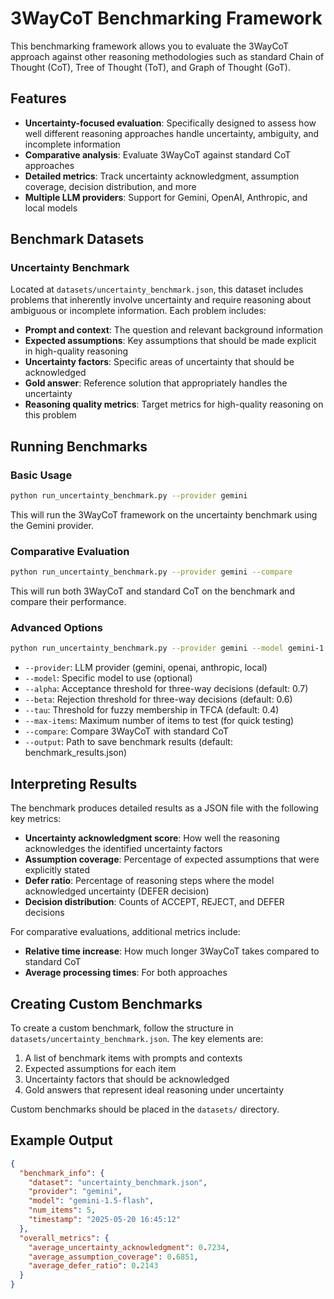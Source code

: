 # 3WayCoT Benchmarking Framework

This benchmarking framework allows you to evaluate the 3WayCoT approach against other reasoning methodologies such as standard Chain of Thought (CoT), Tree of Thought (ToT), and Graph of Thought (GoT).

## Features

- **Uncertainty-focused evaluation**: Specifically designed to assess how well different reasoning approaches handle uncertainty, ambiguity, and incomplete information
- **Comparative analysis**: Evaluate 3WayCoT against standard CoT approaches
- **Detailed metrics**: Track uncertainty acknowledgment, assumption coverage, decision distribution, and more
- **Multiple LLM providers**: Support for Gemini, OpenAI, Anthropic, and local models

## Benchmark Datasets

### Uncertainty Benchmark

Located at `datasets/uncertainty_benchmark.json`, this dataset includes problems that inherently involve uncertainty and require reasoning about ambiguous or incomplete information. Each problem includes:

- **Prompt and context**: The question and relevant background information
- **Expected assumptions**: Key assumptions that should be made explicit in high-quality reasoning
- **Uncertainty factors**: Specific areas of uncertainty that should be acknowledged
- **Gold answer**: Reference solution that appropriately handles the uncertainty
- **Reasoning quality metrics**: Target metrics for high-quality reasoning on this problem

## Running Benchmarks

### Basic Usage

```bash
python run_uncertainty_benchmark.py --provider gemini
```

This will run the 3WayCoT framework on the uncertainty benchmark using the Gemini provider.

### Comparative Evaluation

```bash
python run_uncertainty_benchmark.py --provider gemini --compare
```

This will run both 3WayCoT and standard CoT on the benchmark and compare their performance.

### Advanced Options

```bash
python run_uncertainty_benchmark.py --provider gemini --model gemini-1.5-flash --alpha 0.75 --beta 0.5 --tau 0.45 --max-items 2 --compare
```

- `--provider`: LLM provider (gemini, openai, anthropic, local)
- `--model`: Specific model to use (optional)
- `--alpha`: Acceptance threshold for three-way decisions (default: 0.7)
- `--beta`: Rejection threshold for three-way decisions (default: 0.6)
- `--tau`: Threshold for fuzzy membership in TFCA (default: 0.4)
- `--max-items`: Maximum number of items to test (for quick testing)
- `--compare`: Compare 3WayCoT with standard CoT
- `--output`: Path to save benchmark results (default: benchmark_results.json)

## Interpreting Results

The benchmark produces detailed results as a JSON file with the following key metrics:

- **Uncertainty acknowledgment score**: How well the reasoning acknowledges the identified uncertainty factors
- **Assumption coverage**: Percentage of expected assumptions that were explicitly stated
- **Defer ratio**: Percentage of reasoning steps where the model acknowledged uncertainty (DEFER decision)
- **Decision distribution**: Counts of ACCEPT, REJECT, and DEFER decisions

For comparative evaluations, additional metrics include:

- **Relative time increase**: How much longer 3WayCoT takes compared to standard CoT
- **Average processing times**: For both approaches

## Creating Custom Benchmarks

To create a custom benchmark, follow the structure in `datasets/uncertainty_benchmark.json`. The key elements are:

1. A list of benchmark items with prompts and contexts
2. Expected assumptions for each item
3. Uncertainty factors that should be acknowledged
4. Gold answers that represent ideal reasoning under uncertainty

Custom benchmarks should be placed in the `datasets/` directory.

## Example Output

```json
{
  "benchmark_info": {
    "dataset": "uncertainty_benchmark.json",
    "provider": "gemini",
    "model": "gemini-1.5-flash",
    "num_items": 5,
    "timestamp": "2025-05-20 16:45:12"
  },
  "overall_metrics": {
    "average_uncertainty_acknowledgment": 0.7234,
    "average_assumption_coverage": 0.6851,
    "average_defer_ratio": 0.2143
  }
}
```
